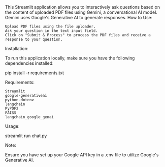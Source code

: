 This Streamlit application allows you to interactively ask questions based on the content of uploaded PDF files using Gemini, a conversational AI model. Gemini uses Google's Generative AI to generate responses.
How to Use:

    Upload PDF files using the file uploader.
    Ask your question in the text input field.
    Click on "Submit & Process" to process the PDF files and receive a response to your question.

Installation:

To run this application locally, make sure you have the following dependencies installed:

pip install -r requirements.txt

Requirements:

    Streamlit
    google-generativeai
    python-dotenv
    langchain
    PyPDF2
    FAISS
    langchain_google_genai

Usage:


streamlit run chat.py

Note:

Ensure you have set up your Google API key in a .env file to utilize Google's Generative AI.
